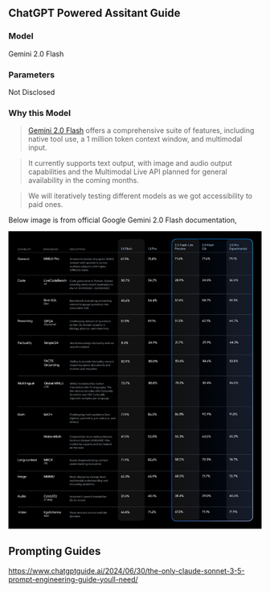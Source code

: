 ## ChatGPT Powered Assitant Guide

### Model
Gemini 2.0 Flash

### Parameters
Not Disclosed

### Why this Model
> [Gemini 2.0 Flash](https://developers.googleblog.com/en/gemini-2-family-expands/) offers a comprehensive suite of features, including native tool use, a 1 million token context window, and multimodal input. 

> It currently supports text output, with image and audio output capabilities and the Multimodal Live API planned for general availability in the coming months.

> We will iteratively testing different models as we got accessibility to paid ones.


Below image is from official Google Gemini 2.0 Flash documentation,

![Google Gemini 2.0 Flash](./image.png)


## Prompting Guides
https://www.chatgptguide.ai/2024/06/30/the-only-claude-sonnet-3-5-prompt-engineering-guide-youll-need/